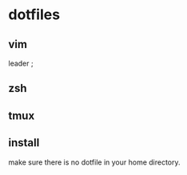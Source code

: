 # dotfiles
## vim
leader ;

## zsh

## tmux

## install
make sure there is no dotfile in your home directory.
